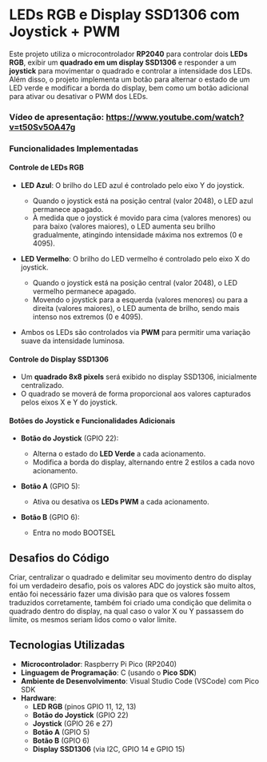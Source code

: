 # LEDs RGB e Display SSD1306 com Joystick + PWM

Este projeto utiliza o microcontrolador **RP2040** para controlar dois **LEDs RGB**, exibir um **quadrado em um display SSD1306** e responder a um **joystick** para movimentar o quadrado e controlar a intensidade dos LEDs. Além disso, o projeto implementa um botão para alternar o estado de um LED verde e modificar a borda do display, bem como um botão adicional para ativar ou desativar o PWM dos LEDs.

### Vídeo de apresentação: https://www.youtube.com/watch?v=t50Sv5OA47g
### Funcionalidades Implementadas

#### Controle de LEDs RGB
- **LED Azul**: O brilho do LED azul é controlado pelo eixo Y do joystick. 
  - Quando o joystick está na posição central (valor 2048), o LED azul permanece apagado.
  - À medida que o joystick é movido para cima (valores menores) ou para baixo (valores maiores), o LED aumenta seu brilho gradualmente, atingindo intensidade máxima nos extremos (0 e 4095).
  
- **LED Vermelho**: O brilho do LED vermelho é controlado pelo eixo X do joystick.
  - Quando o joystick está na posição central (valor 2048), o LED vermelho permanece apagado.
  - Movendo o joystick para a esquerda (valores menores) ou para a direita (valores maiores), o LED aumenta de brilho, sendo mais intenso nos extremos (0 e 4095).

- Ambos os LEDs são controlados via **PWM** para permitir uma variação suave da intensidade luminosa.

#### Controle do Display SSD1306
- Um **quadrado 8x8 pixels** será exibido no display SSD1306, inicialmente centralizado.
- O quadrado se moverá de forma proporcional aos valores capturados pelos eixos X e Y do joystick.

#### Botões do Joystick e Funcionalidades Adicionais
- **Botão do Joystick** (GPIO 22):
  - Alterna o estado do **LED Verde** a cada acionamento.
  - Modifica a borda do display, alternando entre 2 estilos a cada novo acionamento.
  
- **Botão A** (GPIO 5):
  - Ativa ou desativa os **LEDs PWM** a cada acionamento.
  
- **Botão B** (GPIO 6):
  - Entra no modo BOOTSEL

## Desafios do Código
Criar, centralizar o quadrado e delimitar seu movimento dentro do display foi um verdadeiro desafio, pois os valores ADC do joystick são muito altos, então foi necessário fazer uma divisão para que os valores fossem traduzidos corretamente, também foi criado uma condição que delimita o quadrado dentro do display, na qual caso o valor X ou Y passassem do limite, os mesmos seriam lidos como o valor limite.

## Tecnologias Utilizadas

- **Microcontrolador**: Raspberry Pi Pico (RP2040)
- **Linguagem de Programação**: C (usando o **Pico SDK**)
- **Ambiente de Desenvolvimento**: Visual Studio Code (VSCode) com Pico SDK
- **Hardware**:
  - **LED RGB** (pinos GPIO 11, 12, 13)
  - **Botão do Joystick** (GPIO 22)
  - **Joystick** (GPIO 26 e 27)
  - **Botão A** (GPIO 5)
  - **Botão B** (GPIO 6)
  - **Display SSD1306** (via I2C, GPIO 14 e GPIO 15)

